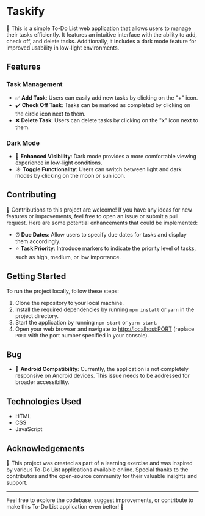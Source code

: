 # Taskify

📝 This is a simple To-Do List web application that allows users to manage their tasks efficiently. It features an intuitive interface with the ability to add, check off, and delete tasks. Additionally, it includes a dark mode feature for improved usability in low-light environments.

## Features

### Task Management
- ✅ **Add Task**: Users can easily add new tasks by clicking on the "+" icon.
- ✔️ **Check Off Task**: Tasks can be marked as completed by clicking on the circle icon next to them.
- ❌ **Delete Task**: Users can delete tasks by clicking on the "x" icon next to them.

### Dark Mode
- 🌙 **Enhanced Visibility**: Dark mode provides a more comfortable viewing experience in low-light conditions.
- ☀️ **Toggle Functionality**: Users can switch between light and dark modes by clicking on the moon or sun icon.

## Contributing

🤝 Contributions to this project are welcome! If you have any ideas for new features or improvements, feel free to open an issue or submit a pull request. Here are some potential enhancements that could be implemented:

- ⏰ **Due Dates**: Allow users to specify due dates for tasks and display them accordingly.
- ⭐ **Task Priority**: Introduce markers to indicate the priority level of tasks, such as high, medium, or low importance.

## Getting Started

To run the project locally, follow these steps:

1. Clone the repository to your local machine.
2. Install the required dependencies by running `npm install` or `yarn` in the project directory.
3. Start the application by running `npm start` or `yarn start`.
4. Open your web browser and navigate to [http://localhost:PORT](http://localhost:PORT) (replace `PORT` with the port number specified in your console).

## Bug

- 🐛 **Android Compatibility**: Currently, the application is not completely responsive on  Android devices. This issue needs to be addressed for broader accessibility.

## Technologies Used

- HTML
- CSS
- JavaScript

## Acknowledgements

🙏 This project was created as part of a learning exercise and was inspired by various To-Do List applications available online. Special thanks to the contributors and the open-source community for their valuable insights and support.

---

Feel free to explore the codebase, suggest improvements, or contribute to make this To-Do List application even better! 🚀
